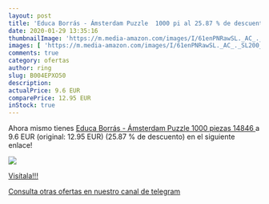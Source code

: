 ```yaml
---
layout: post
title: 'Educa Borrás - Ámsterdam Puzzle  1000 pi al 25.87 % de descuento'
date: 2020-01-29 13:35:16
thumbnailImage: 'https://m.media-amazon.com/images/I/61enPNRawSL._AC_._SL200_.jpg'
images: [ 'https://m.media-amazon.com/images/I/61enPNRawSL._AC_._SL200_.jpg' ]
comments: true
category: ofertas
author: ring
slug: B004EPXO50
description:
actualPrice: 9.6 EUR
comparePrice: 12.95 EUR
inStock: true
---
```


Ahora mismo tienes [Educa Borrás - Ámsterdam Puzzle  1000 piezas  14846 ](https://www.amazon.com/dp/B004EPXO50/?tag=redken08-20) a 9.6 EUR (original: 12.95 EUR) (25.87 %  de descuento) en el siguiente enlace!

[![](https://m.media-amazon.com/images/I/61enPNRawSL._AC_._SL200_.jpg)](https://www.amazon.com/dp/B004EPXO50/?tag=redken08-20)

[Visítala!!!](https://www.amazon.com/dp/B004EPXO50/?tag=redken08-20)

[Consulta otras ofertas en nuestro canal de telegram](https://t.me/s/ofertas25)
